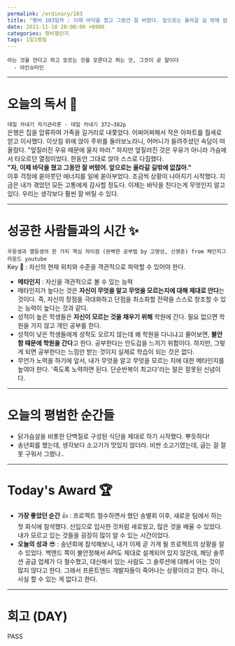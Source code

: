 ```yaml
---
permalink: /ordinary/103
title: "평비 103일차 : 이제 바닥을 쳤고 그동안 잘 버텼다. 앞으로는 올라갈 길 밖에 없다!"
date: 2021-11-18 20:00:00 +0900
categories: 평비챌린지
tags: 1일1평범 
---
```

```
아는 것을 안다고 하고 모르는 것을 모른다고 하는 것, 그것이 곧 앎이다
  - 아인슈타인
```

---
# 오늘의 독서 📕
`데일 카네기 자기관리론 - 데일 카네기 372~382p`  
은행은 집을 압류하여 가족을 길거리로 내쫓았다. 어찌어찌해서 작은 아파트를 월세로 얻고 이사했다. 이삿짐 위에 앉아 주위를 둘러보노라니, 어머니가 들려주셨던 속담이 떠올랐다. "엎질러진 우유 때문에 울지 마라." 하지만 엎질러진 것은 우유가 아니라 가슴에서 타오르던 열정이었다. 한동안 그대로 앉아 스스로 다짐했다.  
**"자, 이제 바닥을 쳤고 그동안 잘 버텼어. 앞으로는 올라갈 길밖에 없잖아."**  
이후 걱정에 쏟아붓던 에너지를 일에 쏟아부었다. 조금씩 상황이 나아지기 시작했다. 지금은 내가 겪었던 모든 고통에게 감사할 정도다. 이제는 바닥을 친다는게 무엇인지 알고 있다. 우리는 생각보다 훨씬 잘 버틸 수 있다.  

---
# 성공한 사람들과의 시간 ✨
`우등생과 열등생의 한 가지 핵심 차이점 (완벽한 공부법 by 고영성, 신영준) from 체인지그라운드 youtube`  
Key 🔑 : 자신의 현재 위치와 수준을 객관적으로 파악할 수 있어야 한다.
- **메타인지** : 자신을 객관적으로 볼 수 있는 능력
- 메타인지가 높다는 것은 **자신이 무엇을 알고 무엇을 모르는지에 대해 제대로 안다**는 것이다. 즉, 자신의 장점을 극대화하고 단점을 최소화할 전략을 스스로 창조할 수 있는 능력이 높다는 것과 같다.
- 성적이 높은 학생들은 **자신이 모르는 것을 채우기 위해** 학원에 간다. 필요 없으면 학원을 가지 않고 개인 공부를 한다.
- 성적이 낮은 학생들에게 성적도 오르지 않는데 왜 학원을 다니냐고 물어보면, **불안함 때문에 학원을 간다**고 한다. 공부한다는 안도감을 느끼기 위함이다. 하지만, 그렇게 되면 공부한다는 느낌만 받는 것이지 실제로 학습이 되는 것은 없다.
- 무언가 노력을 하기에 앞서, 내가 무엇을 알고 무엇을 모르는 지에 대한 메타인지를 높여야 한다. '죽도록 노력하면 된다. 단순반복이 최고다'라는 말은 잘못된 신념이다.

---
# 오늘의 평범한 순간들
- 닭가슴살을 비롯한 단백질로 구성된 식단을 제대로 하기 시작했다. 뿌듯하다!
- 송년회를 했는데, 생각보다 소고기가 맛있지 않더라. 비싼 소고기였는데, 굽는 걸 잘 못 구워서 그랬나..

---
# Today's Award 🏆
- **가장 좋았던 순간** 👍 : 프로젝트 철수하면서 했던 송별회 이후, 새로운 팀에서 하는 첫 회식에 참석했다. 신입으로 입사한 것처럼 새로웠고, 많은 것을 배울 수 있었다. 내가 모르고 있는 것들을 굉장히 많이 알 수 있는 시간이었다.
- **오늘의 성과** 😎 : 송년회에 참석해보니, 내가 이제 곧 가게 될 프로젝트의 상황을 알 수 있었다. 백엔드 쪽이 불안정해서 API도 제대로 설계되어 있지 않은데, 해당 솔루션 공급 업체가 다 철수했고, 대신해서 있는 사람도 그 솔루션에 대해서 아는 것이 많지 않다고 한다. 그래서 프론트엔드 개발자들이 죽어나는 상황이라고 한다. 아니, 사실 할 수 있는 게 없다고 한다.

---
# 회고 (DAY)
PASS